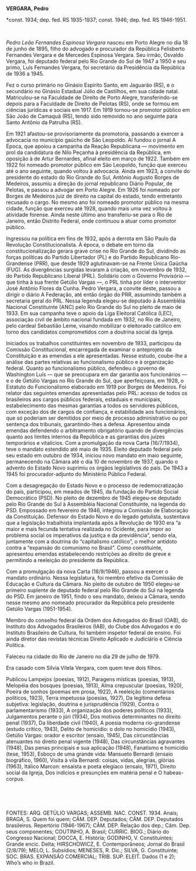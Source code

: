 **VERGARA, Pedro**

\*const. 1934; dep. fed. RS 1935-1937; const. 1946; dep. fed. RS
1946-1951.

 

*Pedro Leão Fernandes Espinosa Vergara* nasceu em Porto Alegre no dia 18
de junho de 1895, filho do advogado e procurador da República Felisberto
Fernandes Vergara e de Mercedes Espinosa Vergara. Seu irmão, Osvaldo
Vergara, foi deputado federal pelo Rio Grande do Sul de 1947 a 1950 e
seu primo, Luís Fernandes Vergara, foi secretário da Presidência da
República de 1936 a 1945.

Fez o curso primário no Ginásio Espírito Santo, em Jaguarão (RS), e o
secundário no Ginásio Estadual Júlio de Castilhos, em sua cidade natal.
Matriculou-se na Faculdade de Direito de Porto Alegre, transferindo-se
depois para a Faculdade de Direito de Pelotas (RS), onde se formou em
ciências jurídicas e sociais em 1917. Em 1919 tornou-se promotor público
em São João de Camaquã (RS), tendo sido removido no ano seguinte para
Santo Antônio da Patrulha (RS).

Em 1921 afastou-se provisoriamente da promotoria, passando a exercer a
advocacia no município gaúcho de São Leopoldo. Aí fundou o jornal A
Época, que apoiou a campanha da Reação Republicana — movimento em prol
da candidatura de Nilo Peçanha à presidência da República, em oposição à
de Artur Bernardes, afinal eleito em março de 1922. Também em 1922 foi
nomeado promotor público em São Leopoldo, função que exerceu até o ano
seguinte, quando voltou à advocacia. Ainda em 1923, a convite do
presidente do estado do Rio Grande do Sul, Antônio Augusto Borges de
Medeiros, assumiu a direção do jornal republicano Diário Popular, de
Pelotas, e passou a advogar em Porto Alegre. Em 1926 foi nomeado por
Borges de Medeiros juiz de direito na capital do estado, tendo
entretanto recusado o cargo. No mesmo ano foi nomeado promotor público
na mesma cidade, função que exerceu até 1928, quando mais uma vez voltou
à atividade forense. Ainda neste último ano transferiu-se para o Rio de
Janeiro, então Distrito Federal, onde continuou a atuar como promotor
público.

Ingressou na política em fins de 1932, após a derrota em São Paulo da
Revolução Constitucionalista. À época, o debate em torno da
constitucionalização gerara grave crise no Rio Grande do Sul, dividindo
as forças políticas do Partido Libertador (PL) e do Partido Republicano
Rio-Grandense (PRR), que desde 1929 aglutinavam-se na Frente Única
Gaúcha (FUG). As divergências surgidas levaram à criação, em novembro de
1932, do Partido Republicano Liberal (PRL). Solidário com o Governo
Provisório — que tinha à sua frente Getúlio Vargas —, o PRL tinha por
líder o interventor José Antônio Flores da Cunha. Pedro Vergara, a
convite deste, passou a dirigir o diário A Federação, até então órgão do
PRR, assumindo também a secretaria geral do PRL. Nessa legenda elegeu-se
deputado à Assembléia Nacional Constituinte (ANC) pelo Rio Grande do Sul
no pleito de maio de 1933. Em sua campanha teve o apoio da Liga
Eleitoral Católica (LEC), associação civil de âmbito nacional fundada em
1932, no Rio de Janeiro, pelo cardeal Sebastião Leme, visando mobilizar
o eleitorado católico em torno dos candidatos comprometidos com a
doutrina social da Igreja.

Iniciados os trabalhos constituintes em novembro de 1933, participou da
Comissão Constitucional, encarregada de examinar o anteprojeto da
Constituição e as emendas a ele apresentadas. Nesse estudo, coube-lhe a
análise das partes relativas ao funcionalismo público e à organização
federal. Quanto ao funcionalismo público, defendeu o governo de
Washington Luís — que se preocupara em dar garantia aos funcionários — e
o de Getúlio Vargas no Rio Grande do Sul, que aperfeiçoara, em 1928, o
Estatuto do Funcionalismo elaborado em 1919 por Borges de Medeiros. Foi
relator das seguintes emendas apresentadas pelo PRL: acesso de todos os
brasileiros aos cargos públicos federais, estaduais e municipais,
estabelecimento das mesmas garantias a todos os servidores públicos, com
exceção dos de cargos de confiança, e estabilidade aos funcionários, que
só poderiam ser demitidos por meio de processo administrativo ou por
sentença dos tribunais, garantindo-lhes a defesa. Apresentou ainda
emendas defendendo o arbitramento obrigatório quando de divergências
quanto aos limites internos da República e as garantias dos juízes
temporários e vitalícios. Com a promulgação da nova Carta (16/7/1934),
teve o mandato estendido até maio de 1935. Eleito deputado federal pelo
seu estado em outubro de 1934, iniciou novo mandato em maio seguinte,
permanecendo na Câmara até o dia 10 de novembro de 1937, quando o
advento do Estado Novo suprimiu os órgãos legislativos do país. De 1943
a 1945 foi procurador-adjunto do Ministério Público Federal.

Com a desagregação do Estado Novo e o processo de redemocratização do
país, participou, em meados de 1945, da fundação do Partido Social
Democrático (PSD). No pleito de dezembro de 1945 elegeu-se deputado pelo
Rio Grande do Sul à Assembléia Nacional Constituinte, na legenda do PSD.
Empossado em fevereiro de 1946, integrou a Comissão de Elaboração da
Constituição. Defensor do Estado Novo e do legado getulista, sustentava
que a legislação trabalhista implantada após a Revolução de 1930 era “a
maior e mais fecunda tentativa realizada no Ocidente, para impor ao
problema social os imperativos da justiça e da previdência”, sendo ela,
juntamente com a doutrina do “capitalismo católico”, o melhor antídoto
contra a “expansão do comunismo no Brasil”. Como constituinte,
apresentou emendas estabelecendo restrições ao direito de greve e
permitindo a reeleição do presidente da República.

Com a promulgação da nova Carta (18/9/1946), passou a exercer o mandato
ordinário. Nessa legislatura, foi membro efetivo da Comissão de Educação
e Cultura da Câmara. No pleito de outubro de 1950 elegeu-se primeiro
suplente de deputado federal pelo Rio Grande do Sul na legenda do PSD.
Em janeiro de 1951, findo o seu mandato, deixou a Câmara, sendo nesse
mesmo ano nomeado procurador da República pelo presidente Getúlio Vargas
(1951-1954).

Membro do conselho federal da Ordem dos Advogados do Brasil (OAB), do
Instituto dos Advogados Brasileiros (IAB), do Clube dos Advogados e do
Instituto Brasileiro de Cultura, foi também inspetor federal de ensino.
Foi ainda diretor das revistas técnicas Direito Aplicado e Judiciário e
Ciência Política.

Faleceu na cidade do Rio de Janeiro no dia 29 de julho de 1979.

Era casado com Sílvia Vilela Vergara, com quem teve dois filhos.

Publicou Lampejos (poesias, 1912), Paragens místicas (poesias, 1913),
Melopéia dos bosques (poesias, 1913), Alma crepuscular (poesias, 1920),
Poeira de sonhos (poemas em prosa, 1922), A reeleição (comentários
políticos, 1923), Terra impetuosa (poesias, 1927), Da legítima defesa
subjetiva: legislação, doutrina e jurisprudência (1929), Contra o
parlamentarismo (1933), A organização dos poderes políticos (1933),
Julgamentos perante o júri (1934), Dos motivos determinantes no direito
penal (1937), Da liberdade civil (1940), A poesia moderna rio-grandense
(estudo crítico, 1943), Delito de homicídio: o dolo no homicídio (1943),
Getúlio Vargas: orador e escritor (ensaio, 1945), Das circunstâncias
atenuantes no direito penal vigente (1948), Das circunstâncias
agravantes (1948), Das penas principais e sua aplicação (1948),
Fanatismo e homicídio (tese, 1953), Esboço de uma grande vida: Mansueto
Bernardi (ensaio biográfico, 1960), Visita à vila Bernardi: coisas,
vidas, alegrias, glórias (1963), Itálico Marcon: ensaísta e poeta
elegíaco (ensaio, 1971), Direito social da Igreja, Dos indícios e
presunções em matéria penal e O habeas-corpus.

 

 

FONTES: ARQ. GETÚLIO VARGAS; ASSEMB. NAC. CONST. 1934. Anais; BRAGA, S.
Quem foi quem; CÂM. DEP. Deputados; CÂM. DEP. Deputados brasileiros.
Repertório (1946-1967); CÂM. DEP. Relação dos dep.; Câm. Dep. seus
componentes; COUTINHO, A. Brasil; CURRIC. BIOG.; Diário do Congresso
Nacional; DOCCA, E. História; GODINHO, V. Constituintes; Grande encic.
Delta; HIRSCHOWICZ, E. Contemporâneos; Jornal do Brasil (2/8/79); MELO,
L. Subsídios; MENESES, R. Dic.; SILVA, G. Constituinte; SOC. BRAS.
EXPANSÃO COMERCIAL; TRIB. SUP. ELEIT. Dados (1 e 2); Who’s who in
Brazil.

 

